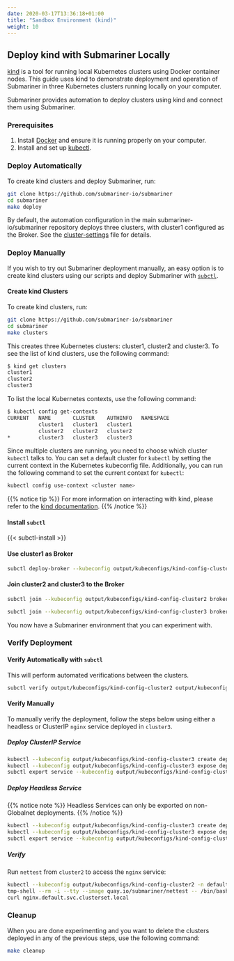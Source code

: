 ```yaml
---
date: 2020-03-17T13:36:18+01:00
title: "Sandbox Environment (kind)"
weight: 10
---
```


## Deploy kind with Submariner Locally

[kind](https://github.com/kubernetes-sigs/kind) is a tool for running local Kubernetes clusters using Docker container nodes. This guide
uses kind to demonstrate deployment and operation of Submariner in three Kubernetes clusters running locally on your computer.

Submariner provides automation to deploy clusters using kind and connect them using Submariner.

### Prerequisites

1. Install [Docker](https://docs.docker.com/get-docker/) and ensure it is running properly on your computer.
2. Install and set up [kubectl](https://kubernetes.io/docs/tasks/tools/install-kubectl/).

### Deploy Automatically

To create kind clusters and deploy Submariner, run:

```bash
git clone https://github.com/submariner-io/submariner
cd submariner
make deploy
```

By default, the automation configuration in the main submariner-io/submariner repository deploys three clusters, with cluster1 configured as
the Broker. See the [cluster-settings](https://github.com/submariner-io/submariner/blob/master/scripts/cluster_settings) file for details.

### Deploy Manually

If you wish to try out Submariner deployment manually, an easy option is to create kind clusters using our scripts and deploy Submariner
with [`subctl`](../../../operations/deployment/subctl).

#### Create kind Clusters

To create kind clusters, run:

```bash
git clone https://github.com/submariner-io/submariner
cd submariner
make clusters
```

This creates three Kubernetes clusters: cluster1, cluster2 and cluster3. To see the list of kind clusters, use the following command:

```bash
$ kind get clusters
cluster1
cluster2
cluster3
```
<!-- markdownlint-disable no-trailing-spaces -->
To list the local Kubernetes contexts, use the following command:

```bash
$ kubectl config get-contexts
CURRENT   NAME       CLUSTER    AUTHINFO   NAMESPACE
          cluster1   cluster1   cluster1   
          cluster2   cluster2   cluster2   
*         cluster3   cluster3   cluster3
```
<!-- markdownlint-enable no-trailing-spaces -->

Since multiple clusters are running, you need to choose which cluster `kubectl` talks to. You can set a default cluster for `kubectl` by
setting the current context in the Kubernetes kubeconfig file. Additionally, you can run the following command to set the current context
for `kubectl`:

```bash
kubectl config use-context <cluster name>
```

{{% notice tip %}}
For more information on interacting with kind, please refer to the [kind documentation](https://kind.sigs.k8s.io/docs/user/quick-start/).
{{% /notice %}}

#### Install `subctl`

{{< subctl-install >}}

#### Use cluster1 as Broker

```bash
subctl deploy-broker --kubeconfig output/kubeconfigs/kind-config-cluster1 --service-discovery
```

#### Join cluster2 and cluster3 to the Broker

```bash
subctl join --kubeconfig output/kubeconfigs/kind-config-cluster2 broker-info.subm --clusterid cluster2 --disable-nat
```

```bash
subctl join --kubeconfig output/kubeconfigs/kind-config-cluster3 broker-info.subm --clusterid cluster3 --disable-nat
```

You now have a Submariner environment that you can experiment with.

### Verify Deployment

#### Verify Automatically with `subctl`

This will perform automated verifications between the clusters.

<!-- markdownlint-disable line-length -->
```bash
subctl verify output/kubeconfigs/kind-config-cluster2 output/kubeconfigs/kind-config-cluster3 --only service-discovery,connectivity --verbose
```
<!-- markdownlint-enable line-length -->

#### Verify Manually

To manually verify the deployment, follow the steps below using either a headless or ClusterIP `nginx` service deployed in `cluster3`.

##### Deploy ClusterIP Service

```bash
kubectl --kubeconfig output/kubeconfigs/kind-config-cluster3 create deployment nginx --image=nginx
kubectl --kubeconfig output/kubeconfigs/kind-config-cluster3 expose deployment nginx --port=80
subctl export service --kubeconfig output/kubeconfigs/kind-config-cluster3 --namespace default nginx
```

##### Deploy Headless Service

{{% notice note %}}
Headless Services can only be exported on non-Globalnet deployments.
{{% /notice %}}

```bash
kubectl --kubeconfig output/kubeconfigs/kind-config-cluster3 create deployment nginx --image=nginx
kubectl --kubeconfig output/kubeconfigs/kind-config-cluster3 expose deployment nginx --port=80 --cluster-ip=None
subctl export service --kubeconfig output/kubeconfigs/kind-config-cluster3 --namespace default nginx
```

##### Verify

Run `nettest` from `cluster2` to access the `nginx` service:

```bash
kubectl --kubeconfig output/kubeconfigs/kind-config-cluster2 -n default  run --generator=run-pod/v1 \
tmp-shell --rm -i --tty --image quay.io/submariner/nettest -- /bin/bash
curl nginx.default.svc.clusterset.local
```

### Cleanup

When you are done experimenting and you want to delete the clusters deployed in any of the previous steps, use the following command:

```bash
make cleanup
```
